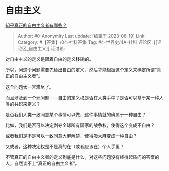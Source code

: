 # 自由主义
[知乎真正的自由主义者有哪些？](https://www.zhihu.com/question/39627179/answer/1469071866)

> Author: #0-Anonymity
> Last update: [编辑于 2023-06-19]
> Link:
> Category: #【答集】/04-社科答集
> Tag: #4-世界史/4A-社科
> 评论区: [[评论区_自由主义]]
> 泛讨论:

对自由主义的定义是跟着自由的定义移转的。

所以，问这个问题需要先给出自由的定义，然后才能根据这个定义来确定所谓“真正的自由主义者”。

这个问题太一言难尽了。

而且涉及到一个元问题——自由的定义权是否在人类手中？是否可以基于某一种人类的共识来定义？

是否我们人类一致同意某个事情可以做，这件事情就的确属于一种自由？

比如，我们是否可以决定剥夺全球所有国家的战争权，使得这个变成不自由？

或者我们是不是可以一致同意大麻解禁，使得吸大麻变成一种自由？

又或者，这种决定权是不是真的在（或者应该在）个人手里？

不管真正的自由主义者的定义到底是什么，对这些问题没有经得起质问的答案的人，自然谈不上“真正的自由主义者”。

